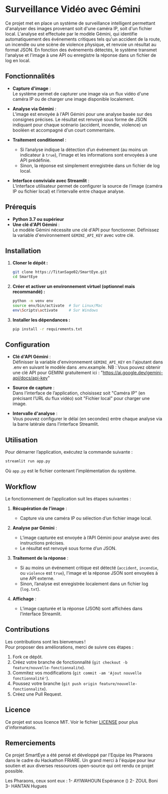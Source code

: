 # Surveillance Vidéo avec Gémini

Ce projet met en place un système de surveillance intelligent permettant d'analyser des images provenant soit d'une caméra IP, soit d'un fichier local. L'analyse est effectuée par le modèle Gémini, qui identifie automatiquement des événements critiques tels qu'un accident de la route, un incendie ou une scène de violence physique, et renvoie un résultat au format JSON. En fonction des événements détectés, le système transmet l'analyse et l'image à une API ou enregistre la réponse dans un fichier de log en local.

## Fonctionnalités

- **Capture d'image** :  
  Le système permet de capturer une image via un flux vidéo d'une caméra IP ou de charger une image disponible localement.

- **Analyse via Gémini** :  
  L'image est envoyée à l'API Gémini pour une analyse basée sur des consignes précises. Le résultat est renvoyé sous forme de JSON indiquant pour chaque scénario (accident, incendie, violence) un booléen et accompagné d'un court commentaire.

- **Traitement conditionnel** :  
  - Si l’analyse indique la détection d’un événement (au moins un indicateur à `true`), l’image et les informations sont envoyées à une API prédéfinie.
  - Sinon, la réponse est simplement enregistrée dans un fichier de log local.

- **Interface conviviale avec Streamlit** :  
  L’interface utilisateur permet de configurer la source de l’image (caméra IP ou fichier local) et l’intervalle entre chaque analyse.

## Prérequis

- **Python 3.7 ou supérieur**
- **Une clé d'API Gémini** :  
  Le modèle Gémini nécessite une clé d'API pour fonctionner. Définissez la variable d'environnement `GEMINI_API_KEY` avec votre clé.

## Installation

1. **Cloner le dépôt :**
   ```bash
   git clone https://TitanSage02/SmartEye.git
   cd SmartEye
   ```

2. **Créer et activer un environnement virtuel (optionnel mais recommandé) :**
   ```bash
   python -m venv env
   source env/bin/activate  # Sur Linux/Mac
   env\Scripts\activate     # Sur Windows
   ```

3. **Installer les dépendances :**
   ```bash
   pip install -r requirements.txt
   ```

## Configuration

- **Clé d'API Gémini** :  
  Définisser la variable d'environnement `GEMINI_API_KEY` en l'ajoutant dans .env en suivant le modèle dans .env.example. 
  NB : Vous pouvez obtenir une clé API pour GEMINI gratuitement ici : "https://ai.google.dev/gemini-api/docs/api-key"

- **Source de capture** :  
  Dans l’interface de l’application, choisissez soit "Caméra IP" (en précisant l’URL du flux vidéo) soit "Fichier local" pour charger une image.

- **Intervalle d'analyse** :  
  Vous pouvez configurer le délai (en secondes) entre chaque analyse via la barre latérale dans l’interface Streamlit.

## Utilisation

Pour démarrer l’application, exécutez la commande suivante :
```bash
streamlit run app.py
```
Où `app.py` est le fichier contenant l’implémentation du système.

## Workflow

Le fonctionnement de l’application suit les étapes suivantes :

1. **Récupération de l’image** :  
   - Capture via une caméra IP ou sélection d’un fichier image local.
   
2. **Analyse par Gémini** :  
   - L’image capturée est envoyée à l’API Gémini pour analyse avec des instructions précises.
   - Le résultat est renvoyé sous forme d’un JSON.

3. **Traitement de la réponse** :  
   - Si au moins un événement critique est détecté (`accident`, `incendie`, ou `violence` est `true`), l'image et la réponse JSON sont envoyées à une API externe.
   - Sinon, l’analyse est enregistrée localement dans un fichier log (`log.txt`).

4. **Affichage** :  
   - L’image capturée et la réponse (JSON) sont affichées dans l’interface Streamlit.

## Contributions

Les contributions sont les bienvenues !  
Pour proposer des améliorations, merci de suivre ces étapes :

1. Fork ce dépôt.
2. Créez votre branche de fonctionnalité (`git checkout -b feature/nouvelle-fonctionnalite`).
3. Commitez vos modifications (`git commit -am 'Ajout nouvelle fonctionnalité'`).
4. Poussez votre branche (`git push origin feature/nouvelle-fonctionnalite`).
5. Créez une Pull Request.

## Licence

Ce projet est sous licence MIT. Voir le fichier [LICENSE](LICENSE) pour plus d'informations.

## Remerciements

Ce projet SmartEye a été pensé et développé  par l'Equipe les Pharaons dans le cadre du Hackathon FRIARE. Un grand merci à l'équipe pour leur soutien et aux diverses ressources open-source qui ont rendu ce projet possible.

Les Pharaons, ceux sont eux :
1- AYIWAHOUN Espérance ()
2- ZOUL Boni
3- HANTAN Hugues